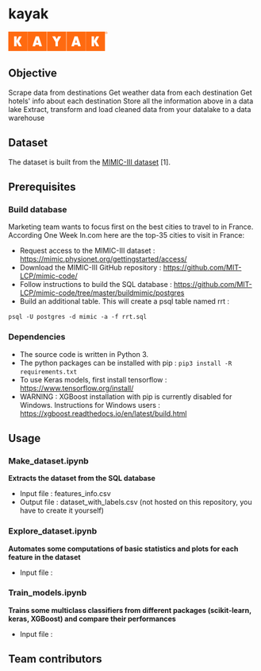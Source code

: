 # kayak
![Projet Kayak](/img/kayak-vector-logo.png)


## Objective
Scrape data from destinations
Get weather data from each destination
Get hotels' info about each destination
Store all the information above in a data lake
Extract, transform and load cleaned data from your datalake to a data warehouse

## Dataset
The dataset is built from the [MIMIC-III dataset](https://mimic.physionet.org/) [1].

## Prerequisites
<!-- https://app.jedha.co/course/project-plan-your-trip-with-kayak-ft/plan-your-trip-with-kayak-ft -->

### Build database

Marketing team wants to focus first on the best cities to travel to in France. According One Week In.com here are the top-35 cities to visit in France:

- Request access to the MIMIC-III dataset : https://mimic.physionet.org/gettingstarted/access/
- Download the MIMIC-III GitHub repository : https://github.com/MIT-LCP/mimic-code/
- Follow instructions to build the SQL database : https://github.com/MIT-LCP/mimic-code/tree/master/buildmimic/postgres
- Build an additional table. This will create a psql table named rrt : 
```cd mimic-code/concepts/ 
psql -U postgres -d mimic -a -f rrt.sql
```

### Dependencies
- The source code is written in Python 3.
- The python packages can be installed with pip : `pip3 install -R requirements.txt`
- To use Keras models, first install tensorflow : https://www.tensorflow.org/install/
- WARNING : XGBoost installation with pip is currently disabled for Windows. Instructions for Windows users : https://xgboost.readthedocs.io/en/latest/build.html

## Usage
### Make_dataset.ipynb 
**Extracts the dataset from the SQL database**
- Input file : features_info.csv
- Output file : dataset_with_labels.csv (not hosted on this repository, you have to create it yourself)

### Explore_dataset.ipynb
**Automates some computations of basic statistics and plots for each feature in the dataset**
- Input file : 
### Train_models.ipynb
**Trains some multiclass classifiers from different packages (scikit-learn, keras, XGBoost) and compare their performances**
- Input file : 

## Team contributors

